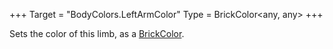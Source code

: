 +++
Target = "BodyColors.LeftArmColor"
Type = BrickColor<any, any>
+++

Sets the color of this limb, as a [BrickColor](https://developer.roblox.com/api-reference/datatype/BrickColor).